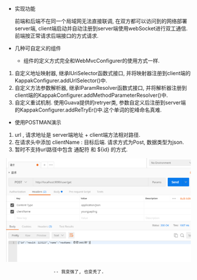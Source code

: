 - 实现功能

  	前端和后端不在同一个局域网无法直接联调, 在双方都可以访问到的网络部署server端, client端启动并自动注册到server端使用webSocket进行双工通信. 前端按正常请求后端接口的方式请求.
    
- 几种可自定义的组件
  -   组件的定义方式完全和WebMvcConfigurer的使用方式一样. 
1. 自定义地址映射器, 继承IUriSelector函数式接口, 并将映射器注册到client端的KappakConfigurer.addUrISelector()中.
2. 自定义方法参数解析器, 继承IParamResolver函数式接口, 并将解析器注册到client端的KappakConfigurer.addMethodParameterResolver()中.
3. 自定义重试机制. 使用Guava提供的retryer类, 参数自定义后注册到server端的KappakConfigurer.addReTryEr()中.这个单词的驼峰命名真难.

- 使用POSTMAN演示

1. url , 请求地址是 server端地址 + client端方法相对路径. 
2. 在请求头中添加 clientName : 目标后端. 请求方式为Post, 数据类型为json.
3. 暂时不支持url路径中包含 通配符 和 ${id} 的方式.

![image](https://github.com/youngsapling/kappak/blob/master/images/20190525162003.png)


                      -- 我变强了, 也变秃了.
